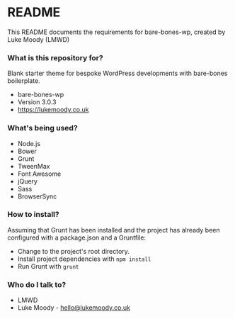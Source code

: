 # README #

This README documents the requirements for bare-bones-wp, created by Luke Moody (LMWD)

### What is this repository for? ###

Blank starter theme for bespoke WordPress developments with bare-bones boilerplate.

* bare-bones-wp
* Version 3.0.3
* https://lukemoody.co.uk

### What's being used? ###

* Node.js
* Bower
* Grunt
* TweenMax
* Font Awesome
* jQuery
* Sass
* BrowserSync

### How to install? ###

Assuming that Grunt has been installed and the project has already been configured with a package.json and a Gruntfile:

* Change to the project's root directory.
* Install project dependencies with `npm install`
* Run Grunt with `grunt`

### Who do I talk to? ###

* LMWD
* Luke Moody - hello@lukemoody.co.uk
